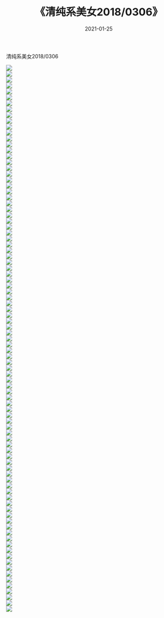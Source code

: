﻿---
layout: post
title:  《清纯系美女2018/0306》
date:   2021-01-25
img: http://img.660000.xyz/Sharelink/清纯系美女/2018/0306/000.jpg
categories: [美女, 清纯, 唯美]
---

清纯系美女2018/0306

 ![](http://img.660000.xyz/Sharelink/清纯系美女/2018/0306/001.jpg) <br>![](http://img.660000.xyz/Sharelink/清纯系美女/2018/0306/002.jpg) <br>![](http://img.660000.xyz/Sharelink/清纯系美女/2018/0306/003.jpg) <br>![](http://img.660000.xyz/Sharelink/清纯系美女/2018/0306/004.jpg) <br>![](http://img.660000.xyz/Sharelink/清纯系美女/2018/0306/005.jpg) <br>![](http://img.660000.xyz/Sharelink/清纯系美女/2018/0306/006.jpg) <br>![](http://img.660000.xyz/Sharelink/清纯系美女/2018/0306/007.jpg) <br>![](http://img.660000.xyz/Sharelink/清纯系美女/2018/0306/008.jpg) <br>![](http://img.660000.xyz/Sharelink/清纯系美女/2018/0306/009.jpg) <br>![](http://img.660000.xyz/Sharelink/清纯系美女/2018/0306/010.jpg) <br>![](http://img.660000.xyz/Sharelink/清纯系美女/2018/0306/011.jpg) <br>![](http://img.660000.xyz/Sharelink/清纯系美女/2018/0306/012.jpg) <br>![](http://img.660000.xyz/Sharelink/清纯系美女/2018/0306/013.jpg) <br>![](http://img.660000.xyz/Sharelink/清纯系美女/2018/0306/014.jpg) <br>![](http://img.660000.xyz/Sharelink/清纯系美女/2018/0306/015.jpg) <br>![](http://img.660000.xyz/Sharelink/清纯系美女/2018/0306/016.jpg) <br>![](http://img.660000.xyz/Sharelink/清纯系美女/2018/0306/017.jpg) <br>![](http://img.660000.xyz/Sharelink/清纯系美女/2018/0306/018.jpg) <br>![](http://img.660000.xyz/Sharelink/清纯系美女/2018/0306/019.jpg) <br>![](http://img.660000.xyz/Sharelink/清纯系美女/2018/0306/020.jpg) <br>![](http://img.660000.xyz/Sharelink/清纯系美女/2018/0306/021.jpg) <br>![](http://img.660000.xyz/Sharelink/清纯系美女/2018/0306/022.jpg) <br>![](http://img.660000.xyz/Sharelink/清纯系美女/2018/0306/023.jpg) <br>![](http://img.660000.xyz/Sharelink/清纯系美女/2018/0306/024.jpg) <br>![](http://img.660000.xyz/Sharelink/清纯系美女/2018/0306/025.jpg) <br>![](http://img.660000.xyz/Sharelink/清纯系美女/2018/0306/026.jpg) <br>![](http://img.660000.xyz/Sharelink/清纯系美女/2018/0306/027.jpg) <br>![](http://img.660000.xyz/Sharelink/清纯系美女/2018/0306/028.jpg) <br>![](http://img.660000.xyz/Sharelink/清纯系美女/2018/0306/029.jpg) <br>![](http://img.660000.xyz/Sharelink/清纯系美女/2018/0306/030.jpg) <br>![](http://img.660000.xyz/Sharelink/清纯系美女/2018/0306/031.jpg) <br>![](http://img.660000.xyz/Sharelink/清纯系美女/2018/0306/032.jpg) <br>![](http://img.660000.xyz/Sharelink/清纯系美女/2018/0306/033.jpg) <br>![](http://img.660000.xyz/Sharelink/清纯系美女/2018/0306/034.jpg) <br>![](http://img.660000.xyz/Sharelink/清纯系美女/2018/0306/035.jpg) <br>![](http://img.660000.xyz/Sharelink/清纯系美女/2018/0306/036.jpg) <br>![](http://img.660000.xyz/Sharelink/清纯系美女/2018/0306/037.jpg) <br>![](http://img.660000.xyz/Sharelink/清纯系美女/2018/0306/038.jpg) <br>![](http://img.660000.xyz/Sharelink/清纯系美女/2018/0306/039.jpg) <br>![](http://img.660000.xyz/Sharelink/清纯系美女/2018/0306/040.jpg) <br>![](http://img.660000.xyz/Sharelink/清纯系美女/2018/0306/041.jpg) <br>![](http://img.660000.xyz/Sharelink/清纯系美女/2018/0306/042.jpg) <br>![](http://img.660000.xyz/Sharelink/清纯系美女/2018/0306/043.jpg) <br>![](http://img.660000.xyz/Sharelink/清纯系美女/2018/0306/044.jpg) <br>![](http://img.660000.xyz/Sharelink/清纯系美女/2018/0306/045.jpg) <br>![](http://img.660000.xyz/Sharelink/清纯系美女/2018/0306/046.jpg) <br>![](http://img.660000.xyz/Sharelink/清纯系美女/2018/0306/047.jpg) <br>![](http://img.660000.xyz/Sharelink/清纯系美女/2018/0306/048.jpg) <br>![](http://img.660000.xyz/Sharelink/清纯系美女/2018/0306/049.jpg) <br>![](http://img.660000.xyz/Sharelink/清纯系美女/2018/0306/050.jpg) <br>![](http://img.660000.xyz/Sharelink/清纯系美女/2018/0306/051.jpg) <br>![](http://img.660000.xyz/Sharelink/清纯系美女/2018/0306/052.jpg) <br>![](http://img.660000.xyz/Sharelink/清纯系美女/2018/0306/053.jpg) <br>![](http://img.660000.xyz/Sharelink/清纯系美女/2018/0306/054.jpg) <br>![](http://img.660000.xyz/Sharelink/清纯系美女/2018/0306/055.jpg) <br>![](http://img.660000.xyz/Sharelink/清纯系美女/2018/0306/056.jpg) <br>![](http://img.660000.xyz/Sharelink/清纯系美女/2018/0306/057.jpg) <br>![](http://img.660000.xyz/Sharelink/清纯系美女/2018/0306/058.jpg) <br>![](http://img.660000.xyz/Sharelink/清纯系美女/2018/0306/059.jpg) <br>![](http://img.660000.xyz/Sharelink/清纯系美女/2018/0306/060.jpg) <br>![](http://img.660000.xyz/Sharelink/清纯系美女/2018/0306/061.jpg) <br>![](http://img.660000.xyz/Sharelink/清纯系美女/2018/0306/062.jpg) <br>![](http://img.660000.xyz/Sharelink/清纯系美女/2018/0306/063.jpg) <br>![](http://img.660000.xyz/Sharelink/清纯系美女/2018/0306/064.jpg) <br>![](http://img.660000.xyz/Sharelink/清纯系美女/2018/0306/065.jpg) <br>![](http://img.660000.xyz/Sharelink/清纯系美女/2018/0306/066.jpg) <br>![](http://img.660000.xyz/Sharelink/清纯系美女/2018/0306/067.jpg) <br>![](http://img.660000.xyz/Sharelink/清纯系美女/2018/0306/068.jpg) <br>![](http://img.660000.xyz/Sharelink/清纯系美女/2018/0306/069.jpg) <br>![](http://img.660000.xyz/Sharelink/清纯系美女/2018/0306/070.jpg) <br>![](http://img.660000.xyz/Sharelink/清纯系美女/2018/0306/071.jpg) <br>![](http://img.660000.xyz/Sharelink/清纯系美女/2018/0306/072.jpg) <br>![](http://img.660000.xyz/Sharelink/清纯系美女/2018/0306/073.jpg) <br>![](http://img.660000.xyz/Sharelink/清纯系美女/2018/0306/074.jpg) <br>![](http://img.660000.xyz/Sharelink/清纯系美女/2018/0306/075.jpg) <br>![](http://img.660000.xyz/Sharelink/清纯系美女/2018/0306/076.jpg) <br>![](http://img.660000.xyz/Sharelink/清纯系美女/2018/0306/077.jpg) <br>![](http://img.660000.xyz/Sharelink/清纯系美女/2018/0306/078.jpg) <br>![](http://img.660000.xyz/Sharelink/清纯系美女/2018/0306/079.jpg) <br>![](http://img.660000.xyz/Sharelink/清纯系美女/2018/0306/080.jpg) <br>![](http://img.660000.xyz/Sharelink/清纯系美女/2018/0306/081.jpg) <br>![](http://img.660000.xyz/Sharelink/清纯系美女/2018/0306/082.jpg) <br>![](http://img.660000.xyz/Sharelink/清纯系美女/2018/0306/083.jpg) <br>![](http://img.660000.xyz/Sharelink/清纯系美女/2018/0306/084.jpg) <br>![](http://img.660000.xyz/Sharelink/清纯系美女/2018/0306/085.jpg) <br>![](http://img.660000.xyz/Sharelink/清纯系美女/2018/0306/086.jpg) <br>![](http://img.660000.xyz/Sharelink/清纯系美女/2018/0306/087.jpg) <br>![](http://img.660000.xyz/Sharelink/清纯系美女/2018/0306/088.jpg) <br>![](http://img.660000.xyz/Sharelink/清纯系美女/2018/0306/089.jpg) <br>![](http://img.660000.xyz/Sharelink/清纯系美女/2018/0306/090.jpg) <br>![](http://img.660000.xyz/Sharelink/清纯系美女/2018/0306/091.jpg) <br>![](http://img.660000.xyz/Sharelink/清纯系美女/2018/0306/092.jpg) <br>![](http://img.660000.xyz/Sharelink/清纯系美女/2018/0306/093.jpg) <br>